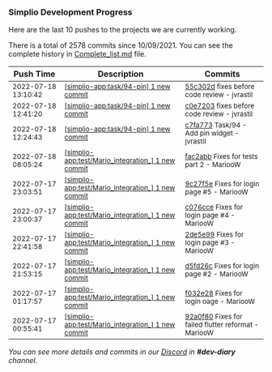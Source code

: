 
### Simplio Development Progress

Here are the last 10 pushes to the projects we are currently working.

There is a total of 2578 commits since 10/09/2021. You can see the complete history in
 [Complete_list.md](Complete_list.md) file.

| Push Time | Description | Commits |
| --- | --- | --- |
| <sub>2022-07-18 13:10:42</sub> | <sub>[[simplio-app:task/94\-pin] 1 new commit](https://github.com/SimplioOfficial/simplio-app/commit/55c302d5c4cc3a9b03f14a56692f2ed7376f18d1)</sub> | <sub>[55c302d](https://github.com/SimplioOfficial/simplio-app/commit/55c302d5c4cc3a9b03f14a56692f2ed7376f18d1) fixes before code review - jvrastil</sub> |
| <sub>2022-07-18 12:41:20</sub> | <sub>[[simplio-app:task/94\-pin] 1 new commit](https://github.com/SimplioOfficial/simplio-app/commit/c0e7203ca6a5a775f6ffc4313ff60b028e744b05)</sub> | <sub>[c0e7203](https://github.com/SimplioOfficial/simplio-app/commit/c0e7203ca6a5a775f6ffc4313ff60b028e744b05) fixes before code review - jvrastil</sub> |
| <sub>2022-07-18 12:24:43</sub> | <sub>[[simplio-app:task/94\-pin] 1 new commit](https://github.com/SimplioOfficial/simplio-app/commit/c7fa7733a7e4fec8a39d5d619851f36a4432aada)</sub> | <sub>[c7fa773](https://github.com/SimplioOfficial/simplio-app/commit/c7fa7733a7e4fec8a39d5d619851f36a4432aada) Task/94 - Add pin widget - jvrastil</sub> |
| <sub>2022-07-18 08:05:24</sub> | <sub>[[simplio-app:test/Mario\_integration\_] 1 new commit](https://github.com/SimplioOfficial/simplio-app/commit/fac2abb2cdec70b32484efee29ef2057871fa0b6)</sub> | <sub>[fac2abb](https://github.com/SimplioOfficial/simplio-app/commit/fac2abb2cdec70b32484efee29ef2057871fa0b6) Fixes for tests part 2 - MariooW</sub> |
| <sub>2022-07-17 23:03:51</sub> | <sub>[[simplio-app:test/Mario\_integration\_] 1 new commit](https://github.com/SimplioOfficial/simplio-app/commit/9c27f5e6e7285c72596a9883ff6734b87f8bb016)</sub> | <sub>[9c27f5e](https://github.com/SimplioOfficial/simplio-app/commit/9c27f5e6e7285c72596a9883ff6734b87f8bb016) Fixes for login page #5 - MariooW</sub> |
| <sub>2022-07-17 23:00:37</sub> | <sub>[[simplio-app:test/Mario\_integration\_] 1 new commit](https://github.com/SimplioOfficial/simplio-app/commit/c076cce99f427e4068d01ce6fc86bee60c18aa9a)</sub> | <sub>[c076cce](https://github.com/SimplioOfficial/simplio-app/commit/c076cce99f427e4068d01ce6fc86bee60c18aa9a) Fixes for login page #4 - MariooW</sub> |
| <sub>2022-07-17 22:41:58</sub> | <sub>[[simplio-app:test/Mario\_integration\_] 1 new commit](https://github.com/SimplioOfficial/simplio-app/commit/2de5e99e6557cefdf85047e4a60c65ec5dfabdec)</sub> | <sub>[2de5e99](https://github.com/SimplioOfficial/simplio-app/commit/2de5e99e6557cefdf85047e4a60c65ec5dfabdec) Fixes for login page #3 - MariooW</sub> |
| <sub>2022-07-17 21:53:15</sub> | <sub>[[simplio-app:test/Mario\_integration\_] 1 new commit](https://github.com/SimplioOfficial/simplio-app/commit/d5fd26cdb3a0bf2ba34d64af5e324dc7284fef89)</sub> | <sub>[d5fd26c](https://github.com/SimplioOfficial/simplio-app/commit/d5fd26cdb3a0bf2ba34d64af5e324dc7284fef89) Fixes for login page #2 - MariooW</sub> |
| <sub>2022-07-17 01:17:57</sub> | <sub>[[simplio-app:test/Mario\_integration\_] 1 new commit](https://github.com/SimplioOfficial/simplio-app/commit/f032e28d0bd736a9a0f3e1367e5fa20d79d946e3)</sub> | <sub>[f032e28](https://github.com/SimplioOfficial/simplio-app/commit/f032e28d0bd736a9a0f3e1367e5fa20d79d946e3) Fixes for login oage - MariooW</sub> |
| <sub>2022-07-17 00:55:41</sub> | <sub>[[simplio-app:test/Mario\_integration\_] 1 new commit](https://github.com/SimplioOfficial/simplio-app/commit/92a0f80c9c92cc39c6c8e974228243c0d34dfc79)</sub> | <sub>[92a0f80](https://github.com/SimplioOfficial/simplio-app/commit/92a0f80c9c92cc39c6c8e974228243c0d34dfc79) Fixes for failed flutter reformat - MariooW</sub> |

_You can see more details and commits in our [Discord](https://discord.gg/aKhjuwZmdP) in **#dev-diary** channel._
